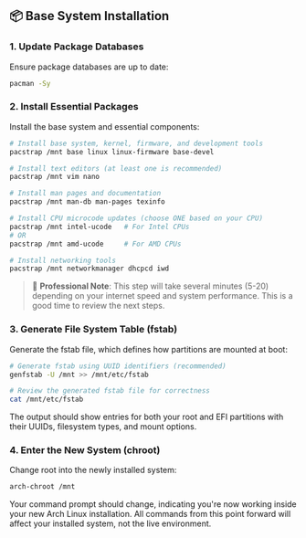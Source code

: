 ## 📦 Base System Installation

### 1. Update Package Databases

Ensure package databases are up to date:

```bash
pacman -Sy
```

### 2. Install Essential Packages

Install the base system and essential components:

```bash
# Install base system, kernel, firmware, and development tools
pacstrap /mnt base linux linux-firmware base-devel

# Install text editors (at least one is recommended)
pacstrap /mnt vim nano

# Install man pages and documentation
pacstrap /mnt man-db man-pages texinfo

# Install CPU microcode updates (choose ONE based on your CPU)
pacstrap /mnt intel-ucode   # For Intel CPUs
# OR
pacstrap /mnt amd-ucode     # For AMD CPUs

# Install networking tools
pacstrap /mnt networkmanager dhcpcd iwd
```

> 💼 **Professional Note**: This step will take several minutes (5-20) depending on your internet speed and system performance. This is a good time to review the next steps.

### 3. Generate File System Table (fstab)

Generate the fstab file, which defines how partitions are mounted at boot:

```bash
# Generate fstab using UUID identifiers (recommended)
genfstab -U /mnt >> /mnt/etc/fstab

# Review the generated fstab file for correctness
cat /mnt/etc/fstab
```

The output should show entries for both your root and EFI partitions with their UUIDs, filesystem types, and mount options.

### 4. Enter the New System (chroot)

Change root into the newly installed system:

```bash
arch-chroot /mnt
```

Your command prompt should change, indicating you're now working inside your new Arch Linux installation. All commands from this point forward will affect your installed system, not the live environment.
